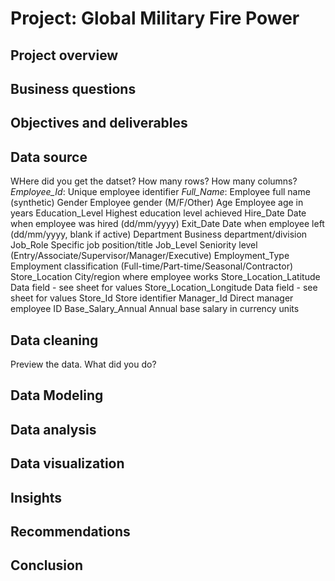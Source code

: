 # Project: Global Military Fire Power


## Project overview

## Business questions

## Objectives and deliverables

## Data source
WHere did you get the datset?
How many rows?
How many columns?
_Employee_Id_:	Unique employee identifier
_Full_Name_:	Employee full name (synthetic)
Gender	Employee gender (M/F/Other)
Age	Employee age in years
Education_Level	Highest education level achieved
Hire_Date	Date when employee was hired (dd/mm/yyyy)
Exit_Date	Date when employee left (dd/mm/yyyy, blank if active)
Department	Business department/division
Job_Role	Specific job position/title
Job_Level	Seniority level (Entry/Associate/Supervisor/Manager/Executive)
Employment_Type	Employment classification (Full-time/Part-time/Seasonal/Contractor)
Store_Location	City/region where employee works
Store_Location_Latitude	Data field - see sheet for values
Store_Location_Longitude	Data field - see sheet for values
Store_Id	Store identifier
Manager_Id	Direct manager employee ID
Base_Salary_Annual	Annual base salary in currency units


## Data cleaning 
Preview the data.
What did you do?

## Data Modeling


## Data analysis


## Data visualization

## Insights 

## Recommendations

## Conclusion



